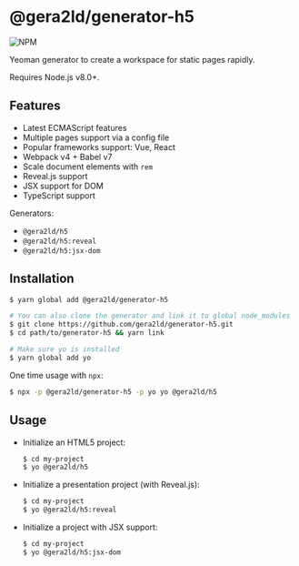 @gera2ld/generator-h5
===

![NPM](https://img.shields.io/npm/v/@gera2ld/generator-h5.svg)

Yeoman generator to create a workspace for static pages rapidly.

Requires Node.js v8.0+.

Features
---

- Latest ECMAScript features
- Multiple pages support via a config file
- Popular frameworks support: Vue, React
- Webpack v4 + Babel v7
- Scale document elements with `rem`
- Reveal.js support
- JSX support for DOM
- TypeScript support

Generators:
- `@gera2ld/h5`
- `@gera2ld/h5:reveal`
- `@gera2ld/h5:jsx-dom`

Installation
---

``` sh
$ yarn global add @gera2ld/generator-h5

# You can also clone the generator and link it to global node_modules
$ git clone https://github.com/gera2ld/generator-h5.git
$ cd path/to/generator-h5 && yarn link

# Make sure yo is installed
$ yarn global add yo
```

One time usage with `npx`:

```sh
$ npx -p @gera2ld/generator-h5 -p yo yo @gera2ld/h5
```

Usage
---

- Initialize an HTML5 project:

    ``` sh
    $ cd my-project
    $ yo @gera2ld/h5
    ```

- Initialize a presentation project (with Reveal.js):

    ```sh
    $ cd my-project
    $ yo @gera2ld/h5:reveal
    ```

- Initialize a project with JSX support:

    ```sh
    $ cd my-project
    $ yo @gera2ld/h5:jsx-dom
    ```
